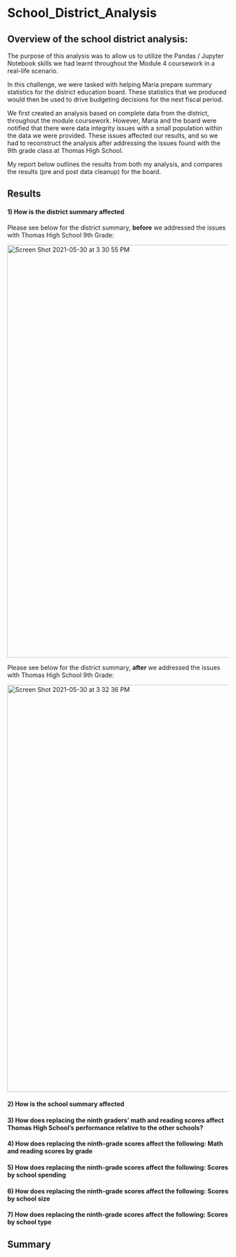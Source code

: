 # School_District_Analysis

## Overview of the school district analysis:

<p>
The purpose of this analysis was to allow us to utilize the Pandas / Jupyter Notebook skills we had learnt throughout the Module 4 coursework in a real-life scenario.

In this challenge, we were tasked with helping Maria prepare summary statistics for the district education board. These statistics that we produced would then be used to drive budgeting decisions for the next fiscal period.

We first created an analysis based on complete data from the district, throughout the module coursework. However, Maria and the board were notified that there were data integrity issues with a small population within the data we were provided. These issues affected our results, and so we had to reconstruct the analysis after addressing the issues found with the 9th grade class at Thomas High School.

My report below outlines the results from both my analysis, and compares the results (pre and post data cleanup) for the board.
</p>

## Results

#### 1) How is the district summary affected

Please see below for the district summary, **before** we addressed the issues with Thomas High School 9th Grade:

<img width="937" alt="Screen Shot 2021-05-30 at 3 30 55 PM" src="https://user-images.githubusercontent.com/46773181/120122167-0a5dbf00-c15c-11eb-8e0d-e07bf9be2048.png">

Please see below for the district summary, **after** we addressed the issues with Thomas High School 9th Grade:

<img width="924" alt="Screen Shot 2021-05-30 at 3 32 36 PM" src="https://user-images.githubusercontent.com/46773181/120122219-57419580-c15c-11eb-93f8-922e0f0ba307.png">


#### 2) How is the school summary affected


#### 3) How does replacing the ninth graders’ math and reading scores affect Thomas High School’s performance relative to the other schools?


#### 4) How does replacing the ninth-grade scores affect the following: Math and reading scores by grade


#### 5) How does replacing the ninth-grade scores affect the following: Scores by school spending


#### 6) How does replacing the ninth-grade scores affect the following: Scores by school size


#### 7) How does replacing the ninth-grade scores affect the following: Scores by school type


## Summary
